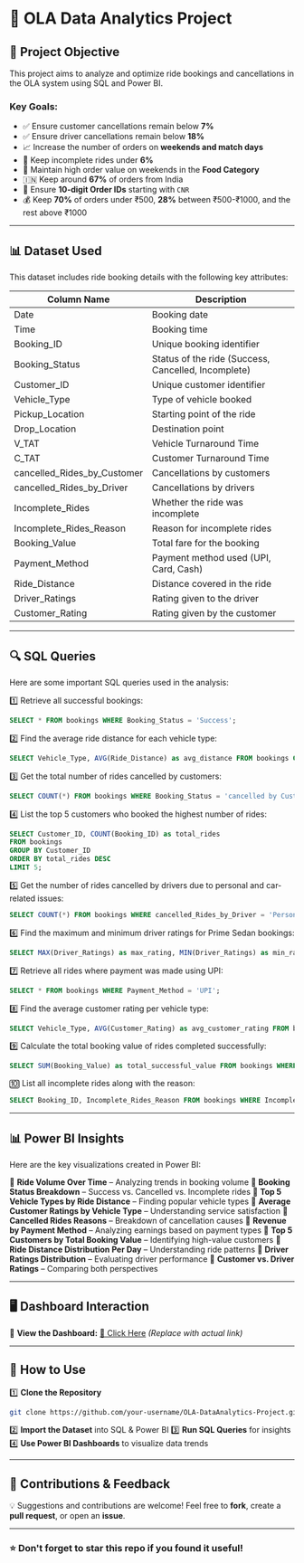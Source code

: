 # 🚖 OLA Data Analytics Project

## 📌 Project Objective
This project aims to analyze and optimize ride bookings and cancellations in the OLA system using SQL and Power BI.

### Key Goals:
- ✅ Ensure customer cancellations remain below **7%**
- ✅ Ensure driver cancellations remain below **18%**
- 📈 Increase the number of orders on **weekends and match days**
- 🛑 Keep incomplete rides under **6%**
- 🍕 Maintain high order value on weekends in the **Food Category**
- 🇮🇳 Keep around **67%** of orders from India
- 🔢 Ensure **10-digit Order IDs** starting with `CNR`
- 💰 Keep **70%** of orders under ₹500, **28%** between ₹500-₹1000, and the rest above ₹1000

---

## 📊 Dataset Used
This dataset includes ride booking details with the following key attributes:

| Column Name | Description |
|------------|-------------|
| Date | Booking date |
| Time | Booking time |
| Booking_ID | Unique booking identifier |
| Booking_Status | Status of the ride (Success, Cancelled, Incomplete) |
| Customer_ID | Unique customer identifier |
| Vehicle_Type | Type of vehicle booked |
| Pickup_Location | Starting point of the ride |
| Drop_Location | Destination point |
| V_TAT | Vehicle Turnaround Time |
| C_TAT | Customer Turnaround Time |
| cancelled_Rides_by_Customer | Cancellations by customers |
| cancelled_Rides_by_Driver | Cancellations by drivers |
| Incomplete_Rides | Whether the ride was incomplete |
| Incomplete_Rides_Reason | Reason for incomplete rides |
| Booking_Value | Total fare for the booking |
| Payment_Method | Payment method used (UPI, Card, Cash) |
| Ride_Distance | Distance covered in the ride |
| Driver_Ratings | Rating given to the driver |
| Customer_Rating | Rating given by the customer |

---

## 🔍 SQL Queries
Here are some important SQL queries used in the analysis:

1️⃣ Retrieve all successful bookings:
```sql
SELECT * FROM bookings WHERE Booking_Status = 'Success';
```

2️⃣ Find the average ride distance for each vehicle type:
```sql
SELECT Vehicle_Type, AVG(Ride_Distance) as avg_distance FROM bookings GROUP BY Vehicle_Type;
```

3️⃣ Get the total number of rides cancelled by customers:
```sql
SELECT COUNT(*) FROM bookings WHERE Booking_Status = 'cancelled by Customer';
```

4️⃣ List the top 5 customers who booked the highest number of rides:
```sql
SELECT Customer_ID, COUNT(Booking_ID) as total_rides
FROM bookings
GROUP BY Customer_ID
ORDER BY total_rides DESC
LIMIT 5;
```

5️⃣ Get the number of rides cancelled by drivers due to personal and car-related issues:
```sql
SELECT COUNT(*) FROM bookings WHERE cancelled_Rides_by_Driver = 'Personal & Car related issue';
```

6️⃣ Find the maximum and minimum driver ratings for Prime Sedan bookings:
```sql
SELECT MAX(Driver_Ratings) as max_rating, MIN(Driver_Ratings) as min_rating FROM bookings WHERE Vehicle_Type = 'Prime Sedan';
```

7️⃣ Retrieve all rides where payment was made using UPI:
```sql
SELECT * FROM bookings WHERE Payment_Method = 'UPI';
```

8️⃣ Find the average customer rating per vehicle type:
```sql
SELECT Vehicle_Type, AVG(Customer_Rating) as avg_customer_rating FROM bookings GROUP BY Vehicle_Type;
```

9️⃣ Calculate the total booking value of rides completed successfully:
```sql
SELECT SUM(Booking_Value) as total_successful_value FROM bookings WHERE Booking_Status = 'Success';
```

🔟 List all incomplete rides along with the reason:
```sql
SELECT Booking_ID, Incomplete_Rides_Reason FROM bookings WHERE Incomplete_Rides = 'Yes';
```

---

## 📊 Power BI Insights
Here are the key visualizations created in Power BI:

📌 **Ride Volume Over Time** – Analyzing trends in booking volume
📌 **Booking Status Breakdown** – Success vs. Cancelled vs. Incomplete rides
📌 **Top 5 Vehicle Types by Ride Distance** – Finding popular vehicle types
📌 **Average Customer Ratings by Vehicle Type** – Understanding service satisfaction
📌 **Cancelled Rides Reasons** – Breakdown of cancellation causes
📌 **Revenue by Payment Method** – Analyzing earnings based on payment types
📌 **Top 5 Customers by Total Booking Value** – Identifying high-value customers
📌 **Ride Distance Distribution Per Day** – Understanding ride patterns
📌 **Driver Ratings Distribution** – Evaluating driver performance
📌 **Customer vs. Driver Ratings** – Comparing both perspectives

---

## 🖥️ Dashboard Interaction

📌 **View the Dashboard:** [🔗 Click Here](#) *(Replace with actual link)*

---

## 🚀 How to Use
1️⃣ **Clone the Repository**
```bash
git clone https://github.com/your-username/OLA-DataAnalytics-Project.git
```
2️⃣ **Import the Dataset** into SQL & Power BI
3️⃣ **Run SQL Queries** for insights
4️⃣ **Use Power BI Dashboards** to visualize data trends

---

## 📢 Contributions & Feedback
💡 Suggestions and contributions are welcome! Feel free to **fork**, create a **pull request**, or open an **issue**.

---

### ⭐ Don't forget to star this repo if you found it useful!

